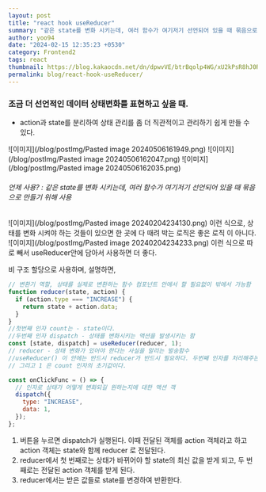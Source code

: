 ```yaml
---
layout: post
title: "react hook useReducer"
summary: "같은 state를 변화 시키는데, 여러 함수가 여기저기 선언되어 있을 때 묶음으로 만들기 위해 사용"
author: yoo94
date: "2024-02-15 12:35:23 +0530"
category: Frontend2
tags: react
thumbnail: https://blog.kakaocdn.net/dn/dpwvVE/btrBqolp4WG/xU2kPsR8hJ0Rpx9B1LSoZ1/img.png
permalink: blog/react-hook-useReducer/
---
```


### 조금 더 선언적인 데이터 상태변화를 표현하고 싶을 때.

- action과 state를 분리하여 상태 관리를 좀 더 직관적이고 관리하기 쉽게 만들 수 있다.

![이미지](/blog/postImg/Pasted image 20240506161949.png)
![이미지](/blog/postImg/Pasted image 20240506162047.png)
![이미지](/blog/postImg/Pasted image 20240506162035.png)

###### 언제 사용? : 같은 state를 변화 시키는데, 여러 함수가 여기저기 선언되어 있을 때 묶음으로 만들기 위해 사용

![이미지](/blog/postImg/Pasted image 20240204234130.png)
이런 식으로, 상태를 변화 시켜야 하는 것들이 있으면  한 곳에 다 때려 박는 로직은 좋은 로직 이 아니다.
![이미지](/blog/postImg/Pasted image 20240204234233.png)
이런 식으로 따로 빼서 useReducer안에 담아서 사용하면 더 좋다.

비 구조 할당으로 사용하며, 설명하면,

```jsx
// 변환기 역할, 상태를 실제로 변환하는 함수 컴포넌트 안에서 할 필요없이 밖에서 가능함
function reducer(state, action) {
  if (action.type === "INCREASE") {
    return state + action.data;
  }
}
//첫번째 인자 count는 - state이다.
//두번째 인자 dispatch - 상태를 변화시키는 액션을 발생시키는 함
const [state, dispatch] = useReducer(reducer, 1);
// reducer - 상태 변화가 있어야 한다는 사실을 알리는 발송함수
//useReducer() 이 안에는 반드시 reducer가 반드시 필요하다. 두번째 인자를 처리해주는 함수이다.
// 그리고 1 은 count 인자의 초기값이다.

const onClickFunc = () => {
  // 인자로 상태가 어떻게 변화되길 원하는지에 대한 액션 객
  dispatch({
    type: "INCREASE",
    data: 1,
  });
};
```

1. 버튼을 누르면 dispatch가 실행된다. 이때 전달된 객체를 action 객체라고 하고 action 객체는 state와 함께 reducer 로 전달된다.
2. reducer에서 첫 번째로는 상태가 바뀌어야 할 state의 최신 값을 받게 되고, 두 번째로는 전달된 action 객체를 받게 된다.
3. reducer에서는 받은 값들로 state를 변경하여 반환한다.
